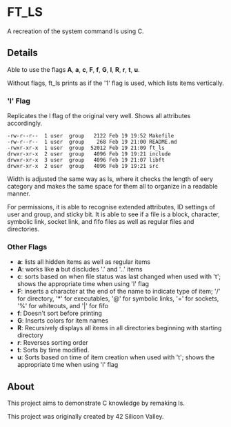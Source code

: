 # FT_LS

A recreation of the system command ls using C.

## Details

Able to use the flags **A**, **a**, **c**, **F**, **f**, **G**, **l**, **R**, **r**, **t**, **u**.

Without flags, ft_ls prints as if the '1' flag is used, which lists items vertically.

### 'l' Flag

Replicates the l flag of the original very well.  Shows all attributes accordingly.

```
-rw-r--r--  1 user  group   2122 Feb 19 19:52 Makefile
-rw-r--r--  1 user  group    268 Feb 19 21:00 README.md
-rwxr-xr-x  1 user  group  52012 Feb 19 21:09 ft_ls
drwxr-xr-x  2 user  group   4096 Feb 19 19:21 include
drwxr-xr-x  3 user  group   4096 Feb 19 21:07 libft
drwxr-xr-x  2 user  group   4096 Feb 19 19:21 src
```

Width is adjusted the same way as ls, where it checks the length of eery category and makes the same space for them all to organize in a readable manner.

For permissions, it is able to recognise extended attributes, ID settings of user and group, and sticky bit. It is able to see if a file is a block, character, symbolic link, socket link, and fifo files as well as regular files and directories.

### Other Flags

* **a**: lists all hidden items as well as regular items
* **A**: works like **a** but discludes '.' and '..' items
* **c**: sorts based on when file status was last changed when used with 't'; shows the appropriate time when using 'l' flag
* **F**: inserts a character at the end of the name to indicate type of item; '/' for directory, '\*' for executables, '@' for symbolic links, '=' for sockets, '%' for whiteouts, and '|' for fifo
* **f**: Doesn't sort before printing
* **G**: Inserts colors for item names
* **R**: Recursively displays all items in all directories beginning with starting directory
* **r**: Reverses sorting order
* **t**: Sorts by time modified.
* **u**: Sorts based on time of item creation when used with 't'; shows the appropriate time when using 'l' flag

## About

This project aims to demonstrate C knowledge by remaking ls.

This project was originally created by 42 Silicon Valley.
